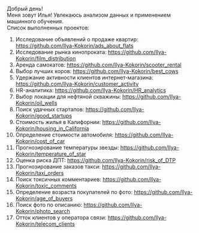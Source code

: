 Добрый день!
<br> Меня зовут Илья! Увлекаюсь анализом данных и применением машинного обучения.
<br>Список выполненных проектов:
1. Исследование объявлений о продаже квартир: https://github.com/Ilya-Kokorin/ads_about_flats
2. Исследование рынка кинопроката: https://github.com/Ilya-Kokorin/film_distribution
3. Аренда самокатов: https://github.com/Ilya-Kokorin/scooter_rental
4. Выбор лучших коров: https://github.com/Ilya-Kokorin/best_cows
5. Удержание активности клиентов интернет-магазина: https://github.com/Ilya-Kokorin/customer_activity
6. HR-аналитика: https://github.com/Ilya-Kokorin/HR_analytics
7. Выбор локации для нефтяной скважины: https://github.com/Ilya-Kokorin/oil_wells
8. Поиск удачных стартапов: https://github.com/Ilya-Kokorin/good_startups
9. Стоимость жилья в Калифорнии: https://github.com/Ilya-Kokorin/housing_in_California
10. Определение стоимости автомобиля: https://github.com/Ilya-Kokorin/cost_of_car
11. Прогнозирование температуры звезды: https://github.com/Ilya-Kokorin/temperature_of_star
12. Оценка риска ДПТ: https://github.com/Ilya-Kokorin/risk_of_DTP
13. Прогнозирование заказов такси: https://github.com/Ilya-Kokorin/taxi_orders
14. Поиск токсичных комментариев: https://github.com/Ilya-Kokorin/toxic_comments
15. Определение возраста покупателей по фото: https://github.com/Ilya-Kokorin/age_of_buyers
16. Поиск фото по описанию: https://github.com/Ilya-Kokorin/photo_search
17. Отток клиентов у оператора связи: https://github.com/Ilya-Kokorin/telecom_clients
